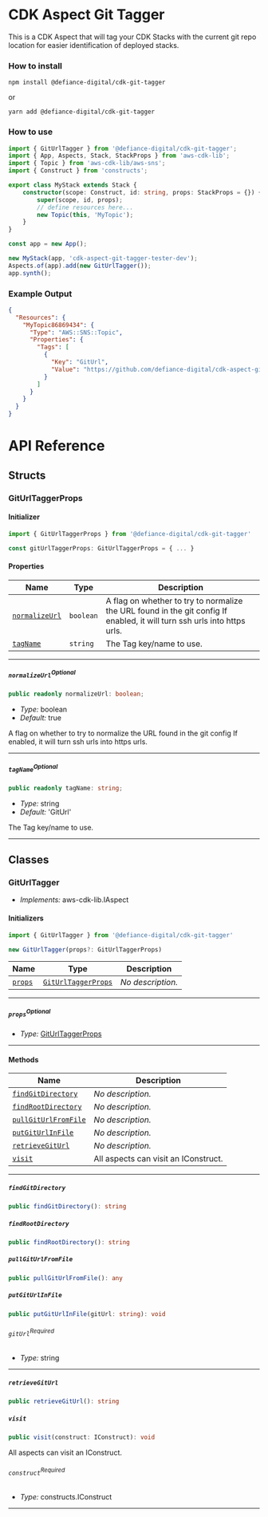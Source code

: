 # CDK Aspect Git Tagger

This is a CDK Aspect that will tag your CDK Stacks with the current git repo location for easier identification of
deployed stacks.

### How to install

```shell
npm install @defiance-digital/cdk-git-tagger
```

or

```shell
yarn add @defiance-digital/cdk-git-tagger
```

### How to use

```typescript
import { GitUrlTagger } from '@defiance-digital/cdk-git-tagger';
import { App, Aspects, Stack, StackProps } from 'aws-cdk-lib';
import { Topic } from 'aws-cdk-lib/aws-sns';
import { Construct } from 'constructs';

export class MyStack extends Stack {
    constructor(scope: Construct, id: string, props: StackProps = {}) {
        super(scope, id, props);
        // define resources here...
        new Topic(this, 'MyTopic');
    }
}

const app = new App();

new MyStack(app, 'cdk-aspect-git-tagger-tester-dev');
Aspects.of(app).add(new GitUrlTagger());
app.synth();
```

### Example Output

```json
{
  "Resources": {
    "MyTopic86869434": {
      "Type": "AWS::SNS::Topic",
      "Properties": {
        "Tags": [
          {
            "Key": "GitUrl",
            "Value": "https://github.com/defiance-digital/cdk-aspect-git-tagger-test.git"
          }
        ]
      }
    }
  }
}
```


# API Reference <a name="API Reference" id="api-reference"></a>


## Structs <a name="Structs" id="Structs"></a>

### GitUrlTaggerProps <a name="GitUrlTaggerProps" id="@defiance-digital/cdk-git-tagger.GitUrlTaggerProps"></a>

#### Initializer <a name="Initializer" id="@defiance-digital/cdk-git-tagger.GitUrlTaggerProps.Initializer"></a>

```typescript
import { GitUrlTaggerProps } from '@defiance-digital/cdk-git-tagger'

const gitUrlTaggerProps: GitUrlTaggerProps = { ... }
```

#### Properties <a name="Properties" id="Properties"></a>

| **Name** | **Type** | **Description** |
| --- | --- | --- |
| <code><a href="#@defiance-digital/cdk-git-tagger.GitUrlTaggerProps.property.normalizeUrl">normalizeUrl</a></code> | <code>boolean</code> | A flag on whether to try to normalize the URL found in the git config If enabled, it will turn ssh urls into https urls. |
| <code><a href="#@defiance-digital/cdk-git-tagger.GitUrlTaggerProps.property.tagName">tagName</a></code> | <code>string</code> | The Tag key/name to use. |

---

##### `normalizeUrl`<sup>Optional</sup> <a name="normalizeUrl" id="@defiance-digital/cdk-git-tagger.GitUrlTaggerProps.property.normalizeUrl"></a>

```typescript
public readonly normalizeUrl: boolean;
```

- *Type:* boolean
- *Default:* true

A flag on whether to try to normalize the URL found in the git config If enabled, it will turn ssh urls into https urls.

---

##### `tagName`<sup>Optional</sup> <a name="tagName" id="@defiance-digital/cdk-git-tagger.GitUrlTaggerProps.property.tagName"></a>

```typescript
public readonly tagName: string;
```

- *Type:* string
- *Default:* 'GitUrl'

The Tag key/name to use.

---

## Classes <a name="Classes" id="Classes"></a>

### GitUrlTagger <a name="GitUrlTagger" id="@defiance-digital/cdk-git-tagger.GitUrlTagger"></a>

- *Implements:* aws-cdk-lib.IAspect

#### Initializers <a name="Initializers" id="@defiance-digital/cdk-git-tagger.GitUrlTagger.Initializer"></a>

```typescript
import { GitUrlTagger } from '@defiance-digital/cdk-git-tagger'

new GitUrlTagger(props?: GitUrlTaggerProps)
```

| **Name** | **Type** | **Description** |
| --- | --- | --- |
| <code><a href="#@defiance-digital/cdk-git-tagger.GitUrlTagger.Initializer.parameter.props">props</a></code> | <code><a href="#@defiance-digital/cdk-git-tagger.GitUrlTaggerProps">GitUrlTaggerProps</a></code> | *No description.* |

---

##### `props`<sup>Optional</sup> <a name="props" id="@defiance-digital/cdk-git-tagger.GitUrlTagger.Initializer.parameter.props"></a>

- *Type:* <a href="#@defiance-digital/cdk-git-tagger.GitUrlTaggerProps">GitUrlTaggerProps</a>

---

#### Methods <a name="Methods" id="Methods"></a>

| **Name** | **Description** |
| --- | --- |
| <code><a href="#@defiance-digital/cdk-git-tagger.GitUrlTagger.findGitDirectory">findGitDirectory</a></code> | *No description.* |
| <code><a href="#@defiance-digital/cdk-git-tagger.GitUrlTagger.findRootDirectory">findRootDirectory</a></code> | *No description.* |
| <code><a href="#@defiance-digital/cdk-git-tagger.GitUrlTagger.pullGitUrlFromFile">pullGitUrlFromFile</a></code> | *No description.* |
| <code><a href="#@defiance-digital/cdk-git-tagger.GitUrlTagger.putGitUrlInFile">putGitUrlInFile</a></code> | *No description.* |
| <code><a href="#@defiance-digital/cdk-git-tagger.GitUrlTagger.retrieveGitUrl">retrieveGitUrl</a></code> | *No description.* |
| <code><a href="#@defiance-digital/cdk-git-tagger.GitUrlTagger.visit">visit</a></code> | All aspects can visit an IConstruct. |

---

##### `findGitDirectory` <a name="findGitDirectory" id="@defiance-digital/cdk-git-tagger.GitUrlTagger.findGitDirectory"></a>

```typescript
public findGitDirectory(): string
```

##### `findRootDirectory` <a name="findRootDirectory" id="@defiance-digital/cdk-git-tagger.GitUrlTagger.findRootDirectory"></a>

```typescript
public findRootDirectory(): string
```

##### `pullGitUrlFromFile` <a name="pullGitUrlFromFile" id="@defiance-digital/cdk-git-tagger.GitUrlTagger.pullGitUrlFromFile"></a>

```typescript
public pullGitUrlFromFile(): any
```

##### `putGitUrlInFile` <a name="putGitUrlInFile" id="@defiance-digital/cdk-git-tagger.GitUrlTagger.putGitUrlInFile"></a>

```typescript
public putGitUrlInFile(gitUrl: string): void
```

###### `gitUrl`<sup>Required</sup> <a name="gitUrl" id="@defiance-digital/cdk-git-tagger.GitUrlTagger.putGitUrlInFile.parameter.gitUrl"></a>

- *Type:* string

---

##### `retrieveGitUrl` <a name="retrieveGitUrl" id="@defiance-digital/cdk-git-tagger.GitUrlTagger.retrieveGitUrl"></a>

```typescript
public retrieveGitUrl(): string
```

##### `visit` <a name="visit" id="@defiance-digital/cdk-git-tagger.GitUrlTagger.visit"></a>

```typescript
public visit(construct: IConstruct): void
```

All aspects can visit an IConstruct.

###### `construct`<sup>Required</sup> <a name="construct" id="@defiance-digital/cdk-git-tagger.GitUrlTagger.visit.parameter.construct"></a>

- *Type:* constructs.IConstruct

---






